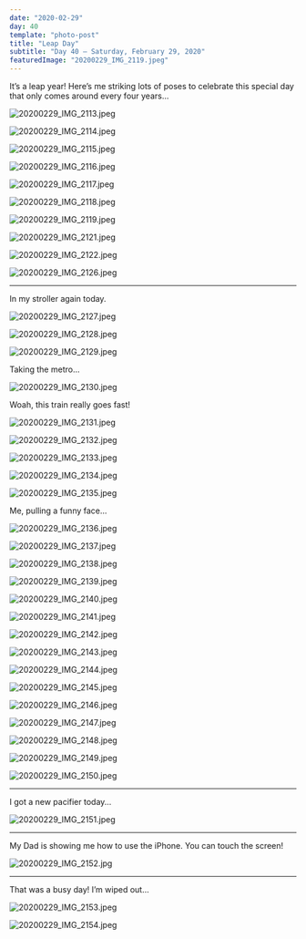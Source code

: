 ```yaml
---
date: "2020-02-29"
day: 40
template: "photo-post"
title: "Leap Day"
subtitle: "Day 40 – Saturday, February 29, 2020"
featuredImage: "20200229_IMG_2119.jpeg"
---
```


It’s a leap year! Here’s me striking lots of poses to celebrate this special day that only comes around every four years...

![20200229_IMG_2113.jpeg](20200229_IMG_2113.jpeg)

![20200229_IMG_2114.jpeg](20200229_IMG_2114.jpeg)

![20200229_IMG_2115.jpeg](20200229_IMG_2115.jpeg)

![20200229_IMG_2116.jpeg](20200229_IMG_2116.jpeg)

![20200229_IMG_2117.jpeg](20200229_IMG_2117.jpeg)

![20200229_IMG_2118.jpeg](20200229_IMG_2118.jpeg)

![20200229_IMG_2119.jpeg](20200229_IMG_2119.jpeg)

![20200229_IMG_2121.jpeg](20200229_IMG_2121.jpeg)

![20200229_IMG_2122.jpeg](20200229_IMG_2122.jpeg)

![20200229_IMG_2126.jpeg](20200229_IMG_2126.jpeg)

<hr />

In my stroller again today.

![20200229_IMG_2127.jpeg](20200229_IMG_2127.jpeg)

![20200229_IMG_2128.jpeg](20200229_IMG_2128.jpeg)

![20200229_IMG_2129.jpeg](20200229_IMG_2129.jpeg)

Taking the metro...

![20200229_IMG_2130.jpeg](20200229_IMG_2130.jpeg)

Woah, this train really goes fast!

![20200229_IMG_2131.jpeg](20200229_IMG_2131.jpeg)

![20200229_IMG_2132.jpeg](20200229_IMG_2132.jpeg)

![20200229_IMG_2133.jpeg](20200229_IMG_2133.jpeg)

![20200229_IMG_2134.jpeg](20200229_IMG_2134.jpeg)

![20200229_IMG_2135.jpeg](20200229_IMG_2135.jpeg)

Me, pulling a funny face...

![20200229_IMG_2136.jpeg](20200229_IMG_2136.jpeg)

![20200229_IMG_2137.jpeg](20200229_IMG_2137.jpeg)

![20200229_IMG_2138.jpeg](20200229_IMG_2138.jpeg)

![20200229_IMG_2139.jpeg](20200229_IMG_2139.jpeg)

![20200229_IMG_2140.jpeg](20200229_IMG_2140.jpeg)

![20200229_IMG_2141.jpeg](20200229_IMG_2141.jpeg)

![20200229_IMG_2142.jpeg](20200229_IMG_2142.jpeg)

![20200229_IMG_2143.jpeg](20200229_IMG_2143.jpeg)

![20200229_IMG_2144.jpeg](20200229_IMG_2144.jpeg)

![20200229_IMG_2145.jpeg](20200229_IMG_2145.jpeg)

![20200229_IMG_2146.jpeg](20200229_IMG_2146.jpeg)

![20200229_IMG_2147.jpeg](20200229_IMG_2147.jpeg)

![20200229_IMG_2148.jpeg](20200229_IMG_2148.jpeg)

![20200229_IMG_2149.jpeg](20200229_IMG_2149.jpeg)

![20200229_IMG_2150.jpeg](20200229_IMG_2150.jpeg)

<hr />

I got a new pacifier today...

![20200229_IMG_2151.jpeg](20200229_IMG_2151.jpeg)

<hr />

My Dad is showing me how to use the iPhone. You can touch the screen!

![20200229_IMG_2152.jpg](20200229_IMG_2152.jpg)

<hr />

That was a busy day! I’m wiped out...

![20200229_IMG_2153.jpeg](20200229_IMG_2153.jpeg)

![20200229_IMG_2154.jpeg](20200229_IMG_2154.jpeg)
